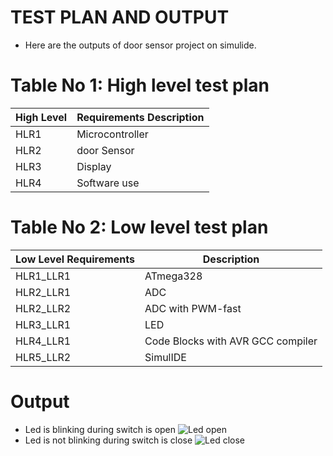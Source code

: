 # TEST PLAN AND OUTPUT
* Here are the outputs of door sensor project on simulide.
# Table No 1: High level test plan
| High Level | Requirements	Description |
| ----------- | ----------- |
| HLR1 | Microcontroller |
| HLR2 | door Sensor |
| HLR3 | Display |
| HLR4 | Software use |
# Table No 2: Low level test plan
| Low Level Requirements |	Description |
| ----------- | ----------- |
| HLR1_LLR1	 | ATmega328 |
| HLR2_LLR1 |	ADC |
| HLR2_LLR2 |	ADC with PWM-fast |
| HLR3_LLR1	| LED |
|HLR4_LLR1	 | Code Blocks with AVR GCC compiler |
| HLR5_LLR2 |	SimulIDE |
# Output
* Led is blinking during switch is open
![Led open](https://user-images.githubusercontent.com/101053082/164717327-ba5d8ff3-2268-413a-ac40-5f51f836ad51.jpg)
* Led is not blinking during switch is close
![Led close](https://user-images.githubusercontent.com/101053082/164717411-1a0852e9-1d4d-474c-994f-87fc7139f199.jpg)

